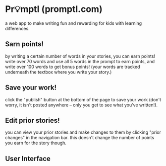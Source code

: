 # Pr💡mptl (promptl.com)

a web app to make writing fun and rewarding for kids with learning differences.

## Sarn points!
by writing a certain number of words in your stories, you can earn points! write over 70 words and use all 5 words in the prompt to earn points, and write over 100 words to get bonus points! (your words are tracked underneath the textbox where you write your story.)

## Save your work!
click the "publish" button at the bottom of the page to save your work (don't worry, it isn't posted anywhere – only you get to see what you've written!).

## Edit prior stories!
you can view your prior stories and make changes to them by clicking "prior changes" in the navigation bar. this doesn't change the number of points you earn for the story though.

## User Interface
